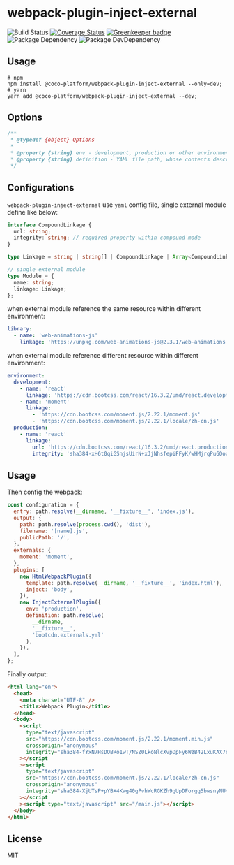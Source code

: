 # webpack-plugin-inject-external

![Build Status](https://img.shields.io/travis/coco-platform/webpack-plugin-inject-external/master.svg?style=flat)
[![Coverage Status](https://coveralls.io/repos/github/coco-platform/webpack-plugin-inject-external/badge.svg?branch=master)](https://coveralls.io/github/coco-platform/webpack-plugin-inject-external?branch=master) [![Greenkeeper badge](https://badges.greenkeeper.io/coco-platform/webpack-plugin-inject-external.svg)](https://greenkeeper.io/)
![Package Dependency](https://david-dm.org/coco-platform/webpack-plugin-inject-external.svg?style=flat)
![Package DevDependency](https://david-dm.org/coco-platform/webpack-plugin-inject-external/dev-status.svg?style=flat)

## Usage

```shell
# npm
npm install @coco-platform/webpack-plugin-inject-external --only=dev;
# yarn
yarn add @coco-platform/webpack-plugin-inject-external --dev;
```

## Options

```javascript
/**
 * @typedef {object} Options
 *
 * @property {string} env - development, production or other environment name
 * @property {string} definition - YAML file path, whose contents describe external resources
 */
```

## Configurations

`webpack-plugin-inject-external` use `yaml` config file, single external module define like below:

```typescript
interface CompoundLinkage {
  url: string;
  integrity: string; // required property within compound mode
}

type Linkage = string | string[] | CompoundLinkage | Array<CompoundLinkage>;

// single external module
type Module = {
  name: string;
  linkage: Linkage;
};
```

when external module reference the same resource within different environment:

```yaml
library:
  - name: 'web-animations-js'
    linkage: 'https://unpkg.com/web-animations-js@2.3.1/web-animations.min.js'
```

when external module reference different resource within different environment:

```yaml
environment:
  development:
    - name: 'react'
      linkage: 'https://cdn.bootcss.com/react/16.3.2/umd/react.development.js'
    - name: 'moment'
      linkage:
        - 'https://cdn.bootcss.com/moment.js/2.22.1/moment.js'
        - 'https://cdn.bootcss.com/moment.js/2.22.1/locale/zh-cn.js'
  production:
    - name: 'react'
      linkage:
        url: 'https://cdn.bootcss.com/react/16.3.2/umd/react.production.min.js'
        integrity: 'sha384-xH6t0qiGSnjsUirN+xJjNhsfepiFFyK/wHMjrqPu6OoxN8uDO454QqZx3Wcos7en'
```

## Usage

Then config the webpack:

```javascript
const configuration = {
  entry: path.resolve(__dirname, '__fixture__', 'index.js'),
  output: {
    path: path.resolve(process.cwd(), 'dist'),
    filename: '[name].js',
    publicPath: '/',
  },
  externals: {
    moment: 'moment',
  },
  plugins: [
    new HtmlWebpackPlugin({
      template: path.resolve(__dirname, '__fixture__', 'index.html'),
      inject: 'body',
    }),
    new InjectExternalPlugin({
      env: 'production',
      definition: path.resolve(
        __dirname,
        '__fixture__',
        'bootcdn.externals.yml'
      ),
    }),
  ],
};
```

Finally output:

```html
<html lang="en">
  <head>
    <meta charset="UTF-8" />
    <title>Webpack Plugin</title>
  </head>
  <body>
    <script
      type="text/javascript"
      src="https://cdn.bootcss.com/moment.js/2.22.1/moment.min.js"
      crossorigin="anonymous"
      integrity="sha384-fYxN7HsDOBRo1wT/NSZ0LkoNlcXvpDpFy6WzB42LxuKAX7sBwgo7vuins+E1HCaw"
    ></script
    ><script
      type="text/javascript"
      src="https://cdn.bootcss.com/moment.js/2.22.1/locale/zh-cn.js"
      crossorigin="anonymous"
      integrity="sha384-XjUTsP+pYBX4Kwg40gPvhWcRGKZh9gUpDForgg5bwsnyNU+VabKhRX6XkyM6fLk4"
    ></script
    ><script type="text/javascript" src="/main.js"></script>
  </body>
</html>
```

## License

MIT
